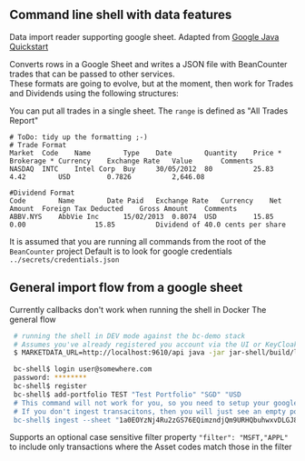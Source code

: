 ## Command line shell with data features

Data import reader supporting google sheet. Adapted from [Google Java Quickstart](https://developers.google.com/sheets/api/quickstart/java)

Converts rows in a Google Sheet and writes a JSON file with BeanCounter trades that can be passed to other services.  
These formats are going to evolve, but at the moment, then work for Trades and Dividends using the following structures:

You can put all trades in a single sheet.  The `range` is defined as "All Trades Report"

```csv
# ToDo: tidy up the formatting ;-)
# Trade Format
Market	Code	Name	    Type	Date	    Quantity	Price *	Brokerage *	Currency	Exchange Rate	Value	    Comments
NASDAQ	INTC	Intel Corp	Buy	    30/05/2012	80	        25.83	4.42	    USD	        0.7826	        2,646.08

#Dividend Format
Code	    Name	    Date Paid	Exchange Rate	Currency	Net Amount	Foreign Tax Deducted	Gross Amount	Comments
ABBV.NYS    AbbVie Inc      15/02/2013	0.8074  USD	        15.85	    0.00	             15.85	        Dividend of 40.0 cents per share
```
    
It is assumed that you are running all commands from the root of the `BeanCounter` project
Default is to look for google credentials `../secrets/credentials.json`  

## General import flow from a google sheet
Currently callbacks don't work when running the shell in Docker
The general flow
```bash
 # running the shell in DEV mode against the bc-demo stack
 # Assumes you've already registered you account via the UI or KeyCloak
 $ MARKETDATA_URL=http://localhost:9610/api java -jar jar-shell/build/libs/jar-shell-0.1.1.jar

 bc-shell$ login user@somewhere.com
 password: ********
 bc-shell$ register
 bc-shell$ add-portfolio TEST "Test Portfolio" "SGD" "USD
 # This command will not work for you, so you need to setup your google access and a sheet before calling it
 # If you don't ingest transacitons, then you will just see an empty portfolio in the viewer 
 bc-shell$ ingest --sheet "1a0EOYzNj4Ru2zGS76EQimzndjQm9URHQbuhwxvDLGJ8" --portfolio TEST
```

Supports an optional case sensitive filter property `"filter": "MSFT,"APPL"` to include only transactions where the Asset codes match those in the filter
